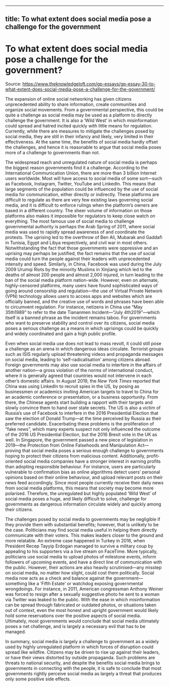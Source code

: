 
---
title: To what extent does social media pose a challenge for the government
---
# To what extent does social media pose a challenge for the government?

Source: https://www.theknowledgeloft.com/gp-essays/gp-essay-30-to-what-extent-does-social-media-pose-a-challenge-for-the-government/

The expansion of online social networking has given citizens unprecedented ability to share information, create communities and organize social movements. From a governmental perspective, this could be quite a challenge as social media may be used as a platform to directly challenge the government. It is also a ‘Wild West’ in which misinformation could spread and hatred incited quickly with little means for regulation. Currently, while there are measures to mitigate the challenges posed by social media, they are still in their infancy and likely, very limited in their effectiveness. At the same time, the benefits of social media hardly offset the challenges, and hence it is reasonable to argue that social media poses more of a challenge to governments than not.

The widespread reach and unregulated nature of social media is perhaps the biggest reason governments find it a challenge. According to the International Communication Union, there are more than 3 billion Internet users worldwide. Most will have access to social media of some sort—such as Facebook, Instagram, Twitter, YouTube and LinkedIn. This means that large segments of the population could be influenced by the use of social media for communication, either directly or indirectly. These platforms are difficult to regulate as there are very few existing laws governing social media, and it is difficult to enforce rulings when the platform’s owners are based in a different country. The sheer volume of information on those platforms also makes it impossible for regulators to keep close watch on everything. The most famous use of social media to challenge governmental authority is perhaps the Arab Spring of 2011, where social media was used to rapidly spread awareness of and coordinate the protests. The uprising led to the overthrow of Ben Ali, Mubarak and Gaddafi in Tunisia, Egypt and Libya respectively, and civil war in most others. Notwithstanding the fact that those governments were oppressive and an uprising may perhaps be justified, the fact remains that the use of social media could turn the people against their leaders with unprecedented intensity and speed. Similarly, in China, Facebook was used during the July 2009 Urumqi Riots by the minority Muslims in Xinjiang which led to the deaths of almost 200 people and almost 2,000 injured, in turn leading to the ban of the social media platform nation-wide. However, even on alternate, highly-censored platforms, many users have found sophisticated ways of going around censorship and regulation—the use of Virtual Private Network (VPN) technology allows users to access apps and websites which are officially banned, and the creative use of words and phrases have been able to circumvent regulation. For instance, netizens in China use “May 35th1989” to refer to the date Tiananmen Incident—“July 4th2019”—which itself is a banned phrase as the incident remains taboo. For governments who want to preserve stability and control over its citizens, social media poses a serious challenge as a means in which uprisings could be quickly and widely coordinated and gain a high public profile.

Even when social media use does not lead to mass revolt, it could still pose a challenge as an arena in which dangerous ideas circulate. Terrorist groups such as ISIS regularly upload threatening videos and propaganda messages on social media, leading to ‘self-radicalisation’ among citizens abroad. Foreign governments may also use social media to interfere in the affairs of another nation—a gross violation of the norms of international conduct, where it is generally agreed that countries would not intervene in each other’s domestic affairs. In August 2019, the *New York Times* reported that China was using LinkedIn to recruit spies in the US, by posing as businessmen or academics inviting American targets to travel to China for an academic conference or presentation, or a business opportunity. From there, the Chinese agents start building a rapport with their targets and slowly convince them to hand over state secrets. The US is also a victim of Russia’s use of Facebook to interfere in the 2016 Presidential Election that saw the election of Donald Trump—at the time perceived by Russia as their preferred candidate. Exacerbating these problems is the proliferation of “fake news”, which many experts suspect not only influenced the outcome of the 2016 US Presidential Election, but the 2016 Brexit vote in the UK as well. In Singapore, the government passed a new piece of legislation in 2019—the Protection from Online Falsehoods and Manipulation Act—proving that social media poses a serious enough challenge to governments hoping to protect their citizens from malicious content. Additionally, profit-oriented social media companies have a stronger interest in earning profits than adopting responsible behaviour. For instance, users are particularly vulnerable to confirmation bias as online algorithms detect users’ personal opinions based on their online behaviour, and upload relevant posts on their news feed accordingly. Since most people currently receive their daily news from social media platforms, this means that society may become more polarised. Therefore, the unregulated but highly populated ‘Wild West’ of social media poses a huge, and likely difficult to solve, challenge for governments as dangerous information circulate widely and quickly among their citizens.

The challenges posed by social media to governments may be negligible if they provide them with substantial benefits; however, that is unlikely to be the case. Politicians may find social media useful in helping them directly communicate with their voters. This makes leaders closer to the ground and more relatable. An extreme case happened in Turkey in 2016, when President Recep Tayyip Erdogan managed to survive a military coup by appealing to his supporters via a live stream on FaceTime. More typically, politicians use social media to upload photos of milestone events, inform followers of upcoming events, and have a direct line of communication with the public. However, their actions are also heavily scrutinised—any misstep on social media, no matter how slight, could cost them politically. Social media now acts as a check and balance against the government—something like a ‘Fifth Estate’ or watchdog exposing governmental wrongdoings. For instance, in 2011, American congressman Anthony Weiner was forced to resign after a sexually suggestive photo he sent to a woman via Twitter was leaked to the public. With the ease in which misinformation can be spread through fabricated or outdated photos, or situations taken out of context, even the most honest and upright government would likely hold some reservations over the positive aspects of social media. Ultimately, most governments would conclude that social media ultimately poses a net challenge, and is largely a necessary evil that has to be managed.

In summary, social media is largely a challenge to government as a widely used by highly unregulated platform in which forces of disruption could spread like wildfire. Citizens may be driven to rise up against their leaders, or have their views distorted by outside propaganda. Such problems are threats to national security, and despite the benefits social media brings to governments in connecting with the people, it is safe to conclude that most governments rightly perceive social media as largely a threat that produces only some positive side effects.